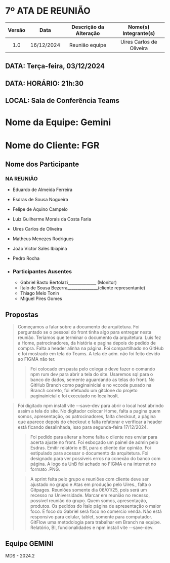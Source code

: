# 7º ATA DE REUNIÃO

| Versão | Data | Descrição da Alteração | Nome(s) Integrante(s) |
| :----: | :--: | :--------------------: | :-------------------: |
| 1.0 | 16/12/2024 | Reunião equipe  | Uires Carlos de Oliveira |

## DATA:    Terça-feira, 03/12/2024
## DATA:    HORÁRIO:    21h:30  
## LOCAL:   Sala de Conferência Teams

# Nome da Equipe: Gemini
# Nome do Cliente: FGR

##  Nome dos Participante

### NA REUNIÃO

* Eduardo de Almeida Ferreira
* Esdras de Sousa Nogueira
* Felipe de Aquino Campelo
* Luiz Guilherme Morais da Costa Faria
* Uires Carlos de Oliveira
* Matheus Menezes Rodrigues
* João Victor Sales Ibiapina
* Pedro Rocha

* ### Participantes Ausentes

    * Gabriel Basto Bertolazi______________ (Monitor)
    * Ítalo de Sousa Bezerra_______________(cliente representante)
    * Thiago Melo Tonin
    * Miguel Pires Gomes
       

## Propostas

> Começamos a falar sobre a documento de arquitetura. Foi perguntado se o pessoal do front tinha algo para entregar nesta reunião. Teríamos que terminar o documento da arquitetura. Luís fez a Home, patrocinadores, da história e pagina depois do pedido de compra. Falta a header alinha na página. Foi compartilhado no GitHub e foi mostrado em tela do Teams. A tela de adm. não foi feito devido ao FIGMA não ter.   
>
>> Foi colocado em pasta pelo colega e deve fazer o comando npm rum dev para abrir a tela do site. Usaremos sql para o banco de dados, semente aguardando as telas do front. No GitHub Branch como paginainicial e no vccode puxado na Branch correto, foi efetuado um gitclone do projeto paginainicial e foi executado no localhoslt. 
 
> Foi digitado npm install vite  --save-dev para abrir o local host abrindo assim a tela do site. No digitador colocar Home, falta a pagina quem somos, apresentação, os patrocinadores, falta checkout, a página que aparece depois do checkout e falta refatorar e verificar a header está ficando desalinhada, isso para segunda-feira 17/12/2024.
>
>> Foi pedido para alterar a home falta o cliente nos enviar para acerta ajuste no front.
> Foi esboçado um painel de admin pelo Esdras. Emitir relatório e BI, para o cliente dar opinião.  Foi estipulado para acessar o documento da arquitetura. Foi designado para ver possíveis erros na conexão do banco com página.
> A logo da UnB foi achado no FIGMA e na internet no formato .PNG.   
>
>> A sprint feita pelo grupo e reuniões com cliente deve ser ajustado no grupo e Atas em produção pelo Uires., falta o Gitpages.
> Reuniões somente dia 06/01/25, pois será um recesso na Universidade. Marcar em reunião no recesso, possível reunião do grupo.
>> Quem somos, apresentação,  produtos. Os pedidos do Ítalo página de apresentação o maior foco. E foco do Gabriel será foco no comercio venda. Não está responsivo para celular, tablet, somente para computador.
GitFlow uma metodologia para trabalhar em Branch na equipe.
>Relatório, BI, funcionalidades e npm install vite  --save-dev. 


## Equipe GEMINI
MDS - 2024.2